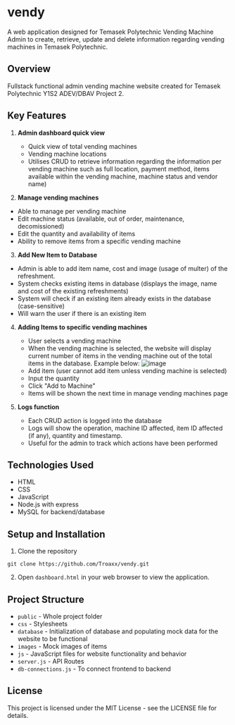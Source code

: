 # vendy
A web application designed for Temasek Polytechnic Vending Machine Admin to create, retrieve, update and delete information regarding vending machines in Temasek Polytechnic.

## Overview
Fullstack functional admin vending machine website created for Temasek Polytechnic Y1S2 ADEV/DBAV Project 2.

## Key Features
1) **Admin dashboard quick view**
   - Quick view of total vending machines
   - Vending machine locations
   - Utilises CRUD to retrieve information regarding the information per vending machine such as full location, payment method, items available within the vending machine, machine status and vendor name)
     
2) **Manage vending machines**
  - Able to manage per vending machine
  - Edit machine status (available, out of order, maintenance, decomissioned)
  - Edit the quantity and availability of items
  - Ability to remove items from a specific vending machine
    
3) **Add New Item to Database**
  - Admin is able to add item name, cost and image (usage of multer) of the refreshment.
  - System checks existing items in database (displays the image, name and cost of the existing refreshments)
  - System will check if an existing item already exists in the database (case-sensitive)
  - Will warn the user if there is an existing item

4) **Adding Items to specific vending machines**
   - User selects a vending machine
   - When the vending machine is selected, the website will display current number of items in the vending machine out of the total items in the database. Example below:
     ![image](https://github.com/user-attachments/assets/d8c39317-c11c-4154-85aa-a0435001dc8c)
   - Add item (user cannot add item unless vending machine is selected)
   - Input the quantity
   - Click "Add to Machine"
   - Items will be shown the next time in manage vending machines page
  
5) **Logs function**
   - Each CRUD action is logged into the database
   - Logs will show the operation, machine ID affected, item ID affected (if any), quantity and timestamp.
   - Useful for the admin to track which actions have been performed

## Technologies Used
- HTML
- CSS
- JavaScript
- Node.js with express
- MySQL for backend/database

## Setup and Installation
1. Clone the repository
```
git clone https://github.com/Troaxx/vendy.git
```
2. Open `dashboard.html` in your web browser to view the application.

## Project Structure
- `public` - Whole project folder
- `css` - Stylesheets
- `database` - Initialization of database and populating mock data for the website to be functional
- `images` - Mock images of items 
- `js` - JavaScript files for website functionality and behavior 
- `server.js` - API Routes
- `db-connections.js` - To connect frontend to backend

## License
This project is licensed under the MIT License - see the LICENSE file for details.
  
